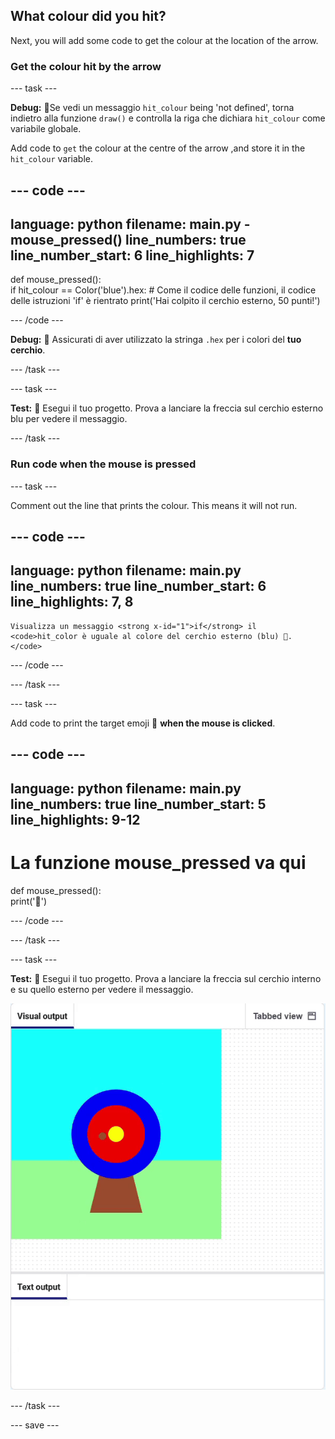 ## What colour did you hit?

Next, you will add some code to get the colour at the location of the arrow.

### Get the colour hit by the arrow

--- task ---

**Debug:** 🐞Se vedi un messaggio `hit_colour` being 'not defined', torna indietro alla funzione `draw()` e controlla la riga che dichiara `hit_colour` come variabile globale.

Add code to `get` the colour at the centre of the arrow ,and store it in the `hit_colour` variable.


--- code ---
---
language: python filename: main.py - mouse_pressed() line_numbers: true line_number_start: 6
line_highlights: 7
---
def mouse_pressed():     
if hit_colour == Color('blue').hex:  # Come il codice delle funzioni, il codice delle istruzioni 'if' è rientrato print('Hai colpito il cerchio esterno, 50 punti!')

--- /code ---

**Debug:** 🐞 Assicurati di aver utilizzato la stringa `.hex` per i colori del **tuo cerchio**.

--- /task ---

--- task ---

**Test:** 🔄 Esegui il tuo progetto. Prova a lanciare la freccia sul cerchio esterno blu per vedere il messaggio.

--- /task ---

### Run code when the mouse is pressed

--- task ---

Comment out the line that prints the colour. This means it will not run.

--- code ---
---
language: python filename: main.py line_numbers: true line_number_start: 6
line_highlights: 7, 8
---

    Visualizza un messaggio <strong x-id="1">if</strong> il <code>hit_color è uguale al colore del cerchio esterno (blu) 🎯.
    </code>

--- /code ---

--- /task ---

--- task ---

Add code to print the target emoji 🎯 **when the mouse is clicked**.

--- code ---
---
language: python filename: main.py line_numbers: true line_number_start: 5
line_highlights: 9-12
---
# La funzione mouse_pressed va qui
def mouse_pressed():    
print('🎯')

--- /code ---

--- /task ---

--- task ---

**Test:** 🔄 Esegui il tuo progetto. Prova a lanciare la freccia sul cerchio interno e su quello esterno per vedere il messaggio.

![target emoji printed when mouse clicked](images/target_printed.gif)

--- /task ---

--- save ---